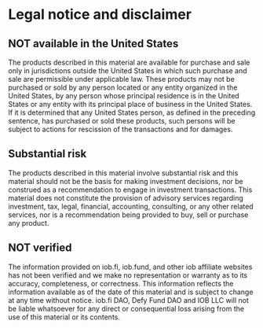 # Legal notice and disclaimer

## NOT available in the United States

The products described in this material are available for purchase and sale only in jurisdictions outside the United States in which such purchase and sale are permissible under applicable law. These products may not be purchased or sold by any person located or any entity organized in the United States, by any person whose principal residence is in the United States or any entity with its principal place of business in the United States. If it is determined that any United States person, as defined in the preceding sentence, has purchased or sold these products, such persons will be subject to actions for rescission of the transactions and for damages.

## Substantial risk

The products described in this material involve substantial risk and this material should not be the basis for making investment decisions, nor be construed as a recommendation to engage in investment transactions. This material does not constitute the provision of advisory services regarding investment, tax, legal, financial, accounting, consulting, or any other related services, nor is a recommendation being provided to buy, sell or purchase any product.

## NOT verified

The information provided on iob.fi, iob.fund, and other iob affiliate websites has not been verified and we make no representation or warranty as to its accuracy, completeness, or correctness. This information reflects the information available as of the date of this material and is subject to change at any time without notice. iob.fi DAO, Defy Fund DAO and IOB LLC will not be liable whatsoever for any direct or consequential loss arising from the use of this material or its contents.

